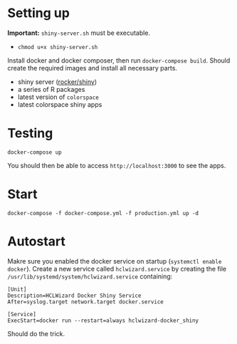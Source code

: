 


# Setting up

**Important:** `shiny-server.sh` must be executable. 

* `chmod u+x shiny-server.sh`

Install docker and docker composer, then run `docker-compose build`.
Should create the required images and install all necessary parts.

* shiny server ([rocker/shiny](https://hub.docker.com/r/rocker/shiny))
* a series of R packages
* latest version of `colorspace`
* latest colorspace shiny apps

# Testing

```
docker-compose up
```

You should then be able to access `http://localhost:3000` to see
the apps.

# Start

```
docker-compose -f docker-compose.yml -f production.yml up -d
```

# Autostart

Makre sure you enabled the docker service on startup
(`systemctl enable docker`). Create a new service
called `hclwizard.service` by creating the file
`/usr/lib/systemd/system/hclwizard.service` containing:

```
[Unit]
Description=HCLWizard Docker Shiny Service
After=syslog.target network.target docker.service

[Service]
ExecStart=docker run --restart=always hclwizard-docker_shiny
```

Should do the trick.
